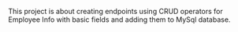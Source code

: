 This project is about creating endpoints using CRUD operators for Employee Info with basic fields and adding them to MySql database.
